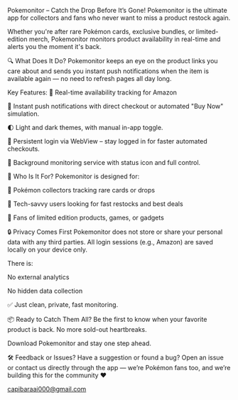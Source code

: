 Pokemonitor – Catch the Drop Before It’s Gone!
Pokemonitor is the ultimate app for collectors and fans who never want to miss a product restock again.

Whether you're after rare Pokémon cards, exclusive bundles, or limited-edition merch, Pokemonitor monitors product availability in real-time and alerts you the moment it's back.

🔍 What Does It Do?
Pokemonitor keeps an eye on the product links you care about and sends you instant push notifications when the item is available again — no need to refresh pages all day long.

Key Features:
🛒 Real-time availability tracking for Amazon

🚀 Instant push notifications with direct checkout or automated "Buy Now" simulation.

🌓 Light and dark themes, with manual in-app toggle.

🔐 Persistent login via WebView – stay logged in for faster automated checkouts.

🔄 Background monitoring service with status icon and full control.

🎯 Who Is It For?
Pokemonitor is designed for:

🎴 Pokémon collectors tracking rare cards or drops

🧠 Tech-savvy users looking for fast restocks and best deals

🧲 Fans of limited edition products, games, or gadgets

🔒 Privacy Comes First
Pokemonitor does not store or share your personal data with any third parties.
All login sessions (e.g., Amazon) are saved locally on your device only.

There is:

No external analytics

No hidden data collection

✅ Just clean, private, fast monitoring.

📦 Ready to Catch Them All?
Be the first to know when your favorite product is back.
No more sold-out heartbreaks.

Download Pokemonitor and stay one step ahead.

🛠️ Feedback or Issues?
Have a suggestion or found a bug?
Open an issue or contact us directly through the app — we’re Pokémon fans too, and we’re building this for the community ❤️

capibaraai000@gmail.com
